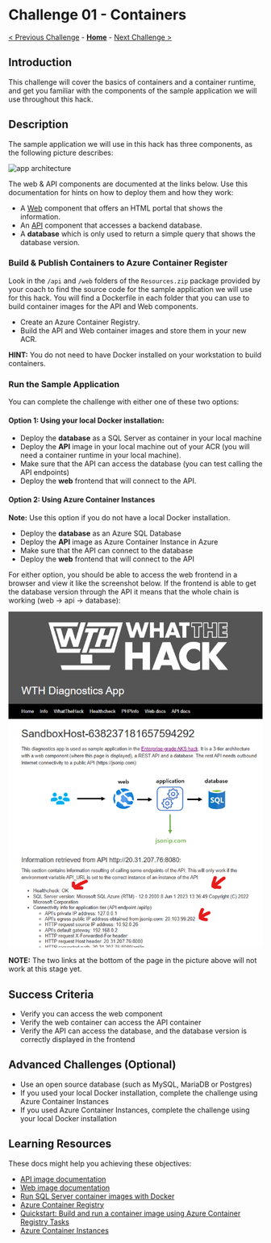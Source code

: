 # Challenge 01 - Containers

[< Previous Challenge](./Challenge-00.md) - **[Home](../README.md)** - [Next Challenge >](./Challenge-02.md)

## Introduction

This challenge will cover the basics of containers and a container runtime, and get you familiar with the components of the sample application we will use throughout this hack.

## Description

The sample application we will use in this hack has three components, as the following picture describes: 

![app architecture](./images/app_arch.png)

The web & API components are documented at the links below. Use this documentation for hints on how to deploy them and how they work:
- A [Web](./Resources/web) component that offers an HTML portal that shows the information.
- An [API](./Resources/api) component that accesses a backend database.
- A **database** which is only used to return a simple query that shows the database version.



### Build & Publish Containers to Azure Container Register

Look in the `/api` and `/web` folders of the `Resources.zip` package provided by your coach to find the source code for the sample application we will use for this hack. You will find a Dockerfile in each folder that you can use to build container images for the API and Web components.

- Create an Azure Container Registry. 
- Build the API and Web container images and store them in your new ACR.

**HINT:** You do not need to have Docker installed on your workstation to build containers. 

### Run the Sample Application

You can complete the challenge with either one of these two options:

#### Option 1: Using your local Docker installation:
  - Deploy the **database** as a SQL Server as container in your local machine
  - Deploy the **API** image in your local machine out of your ACR (you will need a container runtime in your local machine).
  - Make sure that the API can access the database (you can test calling the API endpoints)
  - Deploy the **web** frontend that will connect to the API.
#### Option 2: Using Azure Container Instances 
**Note:** Use this option if you do not have a local Docker installation.
  - Deploy the **database** as an Azure SQL Database
  - Deploy the **API** image as Azure Container Instance in Azure
  - Make sure that the API can connect to the database
  - Deploy the **web** frontend that will connect to the API

For either option, you should be able to access the web frontend in a browser and view it like the screenshot below. If the frontend is able to get the database version through the API it means that the whole chain is working (web -> api -> database):

![sample output](./images/aci_web.png)

**NOTE:** The two links at the bottom of the page in the picture above will not work at this stage yet.

## Success Criteria

- Verify you can access the web component
- Verify the web container can access the API container
- Verify the API can access the database, and the database version is correctly displayed in the frontend

## Advanced Challenges (Optional)

- Use an open source database (such as MySQL, MariaDB or Postgres)
- If you used your local Docker installation, complete the challenge using Azure Container Instances
- If you used Azure Container Instances, complete the challenge using your local Docker installation

## Learning Resources

These docs might help you achieving these objectives:

- [API image documentation](./Resources/api/README.md)
- [Web image documentation](./Resources/web/README.md)
- [Run SQL Server container images with Docker](https://docs.microsoft.com/sql/linux/quickstart-install-connect-docker)
- [Azure Container Registry](https://docs.microsoft.com/azure/container-registry/container-registry-intro)
- [Quickstart: Build and run a container image using Azure Container Registry Tasks](https://learn.microsoft.com/en-us/azure/container-registry/container-registry-quickstart-task-cli)
- [Azure Container Instances](https://docs.microsoft.com/azure/container-instances/)

